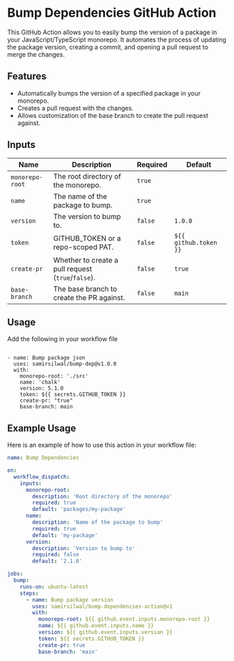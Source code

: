 # Bump Dependencies GitHub Action

This GitHub Action allows you to easily bump the version of a package in your JavaScript/TypeScript monorepo. It automates the process of updating the package version, creating a commit, and opening a pull request to merge the changes.

## Features

- Automatically bumps the version of a specified package in your monorepo.
- Creates a pull request with the changes.
- Allows customization of the base branch to create the pull request against.

## Inputs

| Name            | Description                                       | Required | Default                      |
|-----------------|---------------------------------------------------|----------|-----------------------------|
| `monorepo-root` | The root directory of the monorepo.               | `true`   |                             |
| `name`          | The name of the package to bump.                  | `true`   |                             |
| `version`       | The version to bump to.                           | `false`  | `1.0.0`                     |
| `token`         | GITHUB_TOKEN or a repo-scoped PAT.                | `false`  | `${{ github.token }}`       |
| `create-pr`     | Whether to create a pull request (`true`/`false`).| `false`  | `true`                      |
| `base-branch`   | The base branch to create the PR against.         | `false`  | `main`                      |

## Usage

Add the following in your workflow file

```

- name: Bump package json
  uses: samirsilwal/bump-dep@v1.0.0
  with:
    monorepo-root: './src'
    name: 'chalk'
    version: 5.1.0
    token: ${{ secrets.GITHUB_TOKEN }}
    create-pr: "true"
    base-branch: main
```

## Example Usage

Here is an example of how to use this action in your workflow file:

```yaml
name: Bump Dependencies

on:
  workflow_dispatch:
    inputs:
      monorepo-root:
        description: 'Root directory of the monorepo'
        required: true
        default: 'packages/my-package'
      name:
        description: 'Name of the package to bump'
        required: true
        default: 'my-package'
      version:
        description: 'Version to bump to'
        required: false
        default: '2.1.0'

jobs:
  bump:
    runs-on: ubuntu-latest
    steps:
      - name: Bump package version
        uses: samirsilwal/bump-dependencies-action@v1
        with:
          monorepo-root: ${{ github.event.inputs.monorepo-root }}
          name: ${{ github.event.inputs.name }}
          version: ${{ github.event.inputs.version }}
          token: ${{ secrets.GITHUB_TOKEN }}
          create-pr: true
          base-branch: 'main'
```
